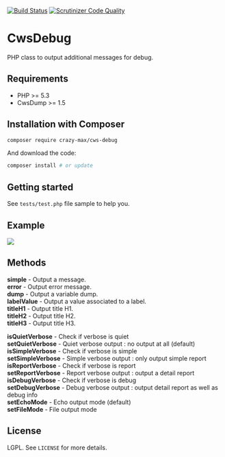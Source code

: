 [![Build Status](https://travis-ci.org/crazy-max/CwsDebug.svg?branch=master)](https://travis-ci.org/crazy-max/CwsDebug) [![Scrutinizer Code Quality](https://scrutinizer-ci.com/g/crazy-max/CwsDebug/badges/quality-score.png?b=master)](https://scrutinizer-ci.com/g/crazy-max/CwsDebug/?branch=master)

# CwsDebug

PHP class to output additional messages for debug.

## Requirements

* PHP >= 5.3
* CwsDump >= 1.5

## Installation with Composer

```bash
composer require crazy-max/cws-debug
```

And download the code:

```bash
composer install # or update
```

## Getting started

See ``tests/test.php`` file sample to help you.

## Example

![](https://raw.github.com/crazy-max/CwsDebug/master/example.png)

## Methods

**simple** - Output a message.<br />
**error** - Output error message.<br />
**dump** - Output a variable dump.<br />
**labelValue** - Output a value associated to a label.<br />
**titleH1** - Output title H1.<br />
**titleH2** - Output title H2.<br />
**titleH3** - Output title H3.<br />

**isQuietVerbose** - Check if verbose is quiet<br />
**setQuietVerbose** - Quiet verbose output : no output at all (default)<br />
**isSimpleVerbose** - Check if verbose is simple<br />
**setSimpleVerbose** - Simple verbose output : only output simple report<br />
**isReportVerbose** - Check if verbose is report<br />
**setReportVerbose** - Report verbose output : output a detail report<br />
**isDebugVerbose** - Check if verbose is debug<br />
**setDebugVerbose** - Debug verbose output : output detail report as well as debug info<br />
**setEchoMode** - Echo output mode (default)<br />
**setFileMode** - File output mode<br />

## License

LGPL. See ``LICENSE`` for more details.
